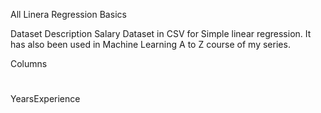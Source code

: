 All Linera Regression Basics

Dataset Description
Salary Dataset in CSV for Simple linear regression. It has also been used in Machine Learning A to Z course of my series.

Columns
#
YearsExperience